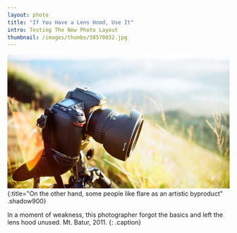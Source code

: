 ```yaml
---
layout: photo
title: "If You Have a Lens Hood, Use It"
intro: Testing The New Photo Layout
thumbnail: /images/thumbs/58570032.jpg
---
```


![the hunt for sunrise](/images/58570032.jpg "Introducing the D90")
{:title="On the other hand, some people like flare as an artistic byproduct" .shadow900}

In a moment of weakness, this photographer forgot the basics and left the lens hood unused. Mt. Batur, 2011.
{: .caption}
